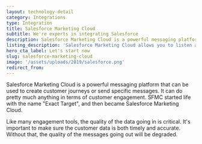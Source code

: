 ```yaml
---
layout: technology-detail
category: Integrations
type: Integration
title: Salesforce Marketing Cloud
subtitle: We're experts in integrating Salesforce
description: Salesforce Marketing Cloud is a powerful messaging platform that can be used to create customer journeys or send specific messages. It can do pretty much anything in terms of customer engagement.
listing_description: 'Salesforce Marketing Cloud allows you to listen and engage with customers across: email, social, web, and mobile. Salesforce allows you to automate and manage every campaign, publish content, analyse results, and optimise. Salesforce Marketing Cloud provides a great range of marketing options to design and automate customer journeys. We can help you to design and implement a solution to fit your business goals and integrate with your website.'
hero_cta_label: Let's start now
slug: salesforce-marketing-cloud
image: '/assets/uploads/2019/salesforce.png'
redirect_from:
---
```


Salesforce Marketing Cloud is a powerful messaging platform that can be used to create customer journeys or send specific messages. It can do pretty much anything in terms of customer engagement. SFMC started life with the name "Exact Target", and then became Salesforce Marketing Cloud.

Like many engagement tools, the quality of the data going in is critical. It's important to make sure the customer data is both timely and accurate. Without that, the quality of the messages going out will be degraded.
